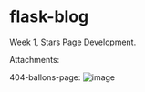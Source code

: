 # flask-blog

Week 1, Stars Page Development.

Attachments:

404-ballons-page:
![image](https://github.com/cindywmiao/flask-blog/blob/master/resources/images/404-ballons.png)
